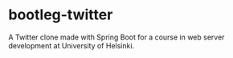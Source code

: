 # bootleg-twitter
A Twitter clone made with Spring Boot for a course in web server development at University of Helsinki.
